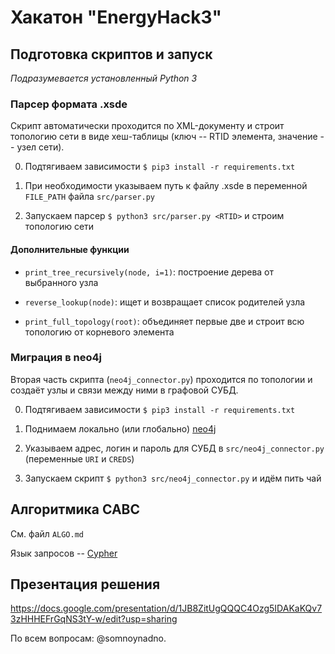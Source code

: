 # Хакатон "EnergyHack3"

## Подготовка скриптов и запуск

*Подразумевается установленный Python 3*

### Парсер формата .xsde

Скрипт автоматически проходится по XML-документу и строит топологию сети в виде хеш-таблицы (ключ -- RTID элемента, значение -- узел сети).

0. Подтягиваем зависимости ``` $ pip3 install -r requirements.txt ```

1. При необходимости указываем путь к файлу .xsde в переменной `FILE_PATH` файла `src/parser.py`

2. Запускаем парсер ``` $ python3 src/parser.py <RTID> ``` и строим топологию сети

#### Дополнительные функции

- `print_tree_recursively(node, i=1)`: построение дерева от выбранного узла

- `reverse_lookup(node)`: ищет и возвращает список родителей узла

- `print_full_topology(root)`: объединяет первые две и строит всю топологию от корневого элемента

### Миграция в neo4j

Вторая часть скрипта (`neo4j_connector.py`) проходится по топологии и создаёт узлы и связи между ними в графовой СУБД.

0. Подтягиваем зависимости ``` $ pip3 install -r requirements.txt ```

1. Поднимаем локально (или глобально) [neo4j](neo4j.com/) 

2. Указываем адрес, логин и пароль для СУБД в `src/neo4j_connector.py` (переменные `URI` и `CREDS`)

3. Запускаем скрипт ``` $ python3 src/neo4j_connector.py ``` и идём пить чай

## Алгоритмика САВС

См. файл `ALGO.md`

Язык запросов -- [Cypher](https://ru.bmstu.wiki/Cypher_Query_Language)

## Презентация решения

https://docs.google.com/presentation/d/1JB8ZitUgQQQC4Ozg5IDAKaKQv73zHHHEFrGqNS3tY-w/edit?usp=sharing

По всем вопросам: @somnoynadno.
